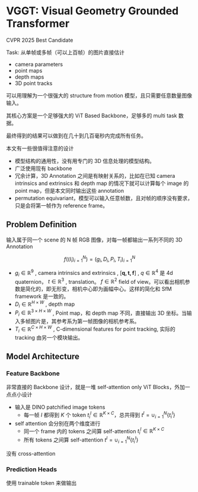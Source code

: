 # VGGT: Visual Geometry Grounded Transformer

CVPR 2025 Best Candidate

Task: 从单帧或多帧（可以上百帧）的图片直接估计
- camera parameters
- point maps
- depth maps
- 3D point tracks

可以用理解为一个很强大的 structure from motion 模型，且只需要任意数量图像输入。

其核心方案是一个足够强大的 ViT Based Backbone，足够多的 multi task 数据。

最终得到的结果可以做到在几十到几百毫秒内完成所有任务。

本文有一些很值得注意的设计
- 模型结构的通用性，没有用专门的 3D 信息处理的模型结构。
- 广泛使用现有 backbone
- 冗余计算，3D Annotation 之间是有映射关系的，比如在已知 camera intrinsics and extrinsics 和 depth map 的情况下就可以计算每个 image 的 point map，但是本文同时输出这些 annotation
- permutation equivariant，模型可以输入任意帧数，且对帧的顺序没有要求，只是会将第一帧作为 reference frame。

## Problem Definition

输入属于同一个 scene 的 N 帧 RGB 图像，对每一帧都输出一系列不同的 3D Annotation

$$
f((I_i)_{i=1}^N) = (g_i, D_i, P_i, T_i)_{i=1}^N
$$

- $g_i\in\mathbb{R}^9$ , camera intrinsics and extrinsics , $[\mathbf{q, t, f}]$ , $q\in \mathbb{R}^4$ 是 4d quaternion， $t\in \mathbb{R}^3$ , translation。 $f\in\mathbb{R}^2$ field of view。可以看出相机参数是简化的，即无形变，相机中心即为画幅中心。这样的简化和 SfM framework 是一致的。
- $D_i \in \mathbb{R}^{H\times W}$ , depth map
- $P_i \in \mathbb{R}^{3\times H\times W}$ , Point map，和 depth map 不同，直接输出 3D 坐标。当输入多帧图片是，其参考系为第一帧图像的相机参考系。
- $T_i \in \mathbb{R}^{C\times H\times W}$ , C-dimensional features for point tracking, 实际的 tracking 由另一个模块输出。


## Model Architecture

### Feature Backbone

非常直接的 Backbone 设计，就是一堆 self-attention only ViT Blocks，外加一点点小设计
- 输入是 DINO patchified image tokens
    - 每一帧 $I$ 都得到 $K$ 个 token $t^I_i\in \mathbb{R}^{K\times C}$，总共得到 $t^I=\cup_{i=1}^N\{t^I_i\}$
- self attention 会分别在两个维度进行
    - 同一个 frame 内的 tokens 之间算 self-attention $t^I_i\in \mathbb{R}^{K\times C}$
    - 所有 tokens 之间算 self-attention $t^I=\cup_{i=1}^N\{t^I_i\}$ 

没有 cross-attention

### Prediction Heads

使用 trainable token 来做输出


